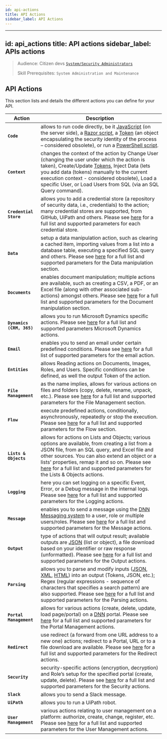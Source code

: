 ```yaml
---
id: api-actions
title: API Actions
sidebar_label: API Actions
---
```


---
id: api_actions
title: API actions
sidebar_label: APIs actions
---

> Audience: Citizen devs [`System/Security Administrators`](/docs/audience#systemsecurity-administrators)
> 
> Skill Prerequisites: `System Administration and Maintenance`

## API Actions

This section lists and details the different actions you can define for your API.

|Action|Description|
|---|---|
|**`Code`**|allows to run code directly, be it [JavaScript](https://en.wikipedia.org/wiki/JavaScript) (on the server side), a [Razor script](https://docs.microsoft.com/en-us/aspnet/core/mvc/views/razor), a [Token](https://en.wikipedia.org/wiki/Access_token) (an object encapsulating the security identity of the process – considered obsolete), or run a [PowerShell script](https://docs.microsoft.com/en-us/powershell/scripting/overview?view=powershell-7.2).   |
|**`Context`**|changes the context of the action by Change User (changing the user under which the action is taken), Create/Update [Tokens](https://en.wikipedia.org/wiki/Access_token), Inject Data (lets you add data (tokens) manually to the current execution context - considered obsolete), Load a specific User, or Load Users from SQL (via an SQL Query command).|
|**`Credential Store`**| allows you to add a credential store (a repository of security data, i.e., credentials) to the action; many credential stores are supported, from GitHub, UiPath and others. Please see <a href="https://learn.plantanapp.com/docs/faq" target="_blank">here</a> for a full list and supported parameters for each credential store.|
|**`Data`**|setup a data manipulation action, such as clearing a cached item, importing values from a list into a database table, executing a specified SQL query and others. Please see <a href="https://learn.plantanapp.com/docs/faq" target="_blank">here</a> for a full list and supported parameters for the Data manipulation section.|
|**`Documents`**|enables document manipulation; multiple actions are available, such as creating a CSV, a PDF, or an Excel file (along with other associated sub-actions) amongst others. Please see <a href="https://learn.plantanapp.com/docs/faq" target="_blank">here</a> for a full list and supported parameters for the Document manipulation section.|
|**`Dynamics (CRM, 365)`**|allows you to run Microsoft Dynamics specific actions. Please see <a href="https://learn.plantanapp.com/docs/faq" target="_blank">here</a> for a full list and supported parameters Microsoft Dynamics actions.|
|**`Email`**|enables you to send an email under certain predefined conditions. Please see <a href="https://learn.plantanapp.com/docs/faq" target="_blank">here</a> for a full list of supported parameters for the email action.|
|**`Entities`**|allows Reading actions on Documents, Images, Roles, and Users. Specific conditions can be defined, as well the output Token of the action.|
|**`File Management`**|as the name implies, allows for various actions on files and folders (copy, delete, rename, unpack, etc.). Please see <a href="https://learn.plantanapp.com/docs/faq" target="_blank">here</a> for a full list and supported parameters for the File Management section.|
|**`Flow`**|execute predefined actions, conditionally, asynchronously, repeatedly or stop the execution. Please see <a href="https://learn.plantanapp.com/docs/faq" target="_blank">here</a> for a full list and supported parameters for the Flow section.|
|**`Lists & Objects`**|allows for actions on Lists and Objects; various options are available, from creating a list from a JSON file, from an SQL query, and Excel file and other sources. You can also extend an object or a lists' properties, remap it and so on. Please see <a href="https://learn.plantanapp.com/docs/faq" target="_blank">here</a> for a full list and supported parameters for the Lists & Objects actions.|
|**`Logging`**|here you can set logging on a specific Event, Error, or a Debug message in the internal logs. Please see <a href="https://learn.plantanapp.com/docs/faq" target="_blank">here</a> for a full list and supported parameters for the Logging actions.|
|**`Message`**|enables you to send a message using the [DNN Messaging system](https://www.dnnsoftware.com/docs/developers/included-modules/module-message-center.html) to a user, role or multiple users/roles. Please see <a href="https://learn.plantanapp.com/docs/faq" target="_blank">here</a> for a full list and supported parameters for the Message actions.|
|**`Output`**|type of actions that will output result; available outputs are [JSON](https://www.json.org/json-en.html) (list or object), a file download based on your identifier or raw response (unformatted). Please see <a href="https://learn.plantanapp.com/docs/faq" target="_blank">here</a> for a full list and supported parameters for the Output actions.|
|**`Parsing`**|allows you to parse and modify inputs ([JSON](https://www.json.org/json-en.html), [XML](https://en.wikipedia.org/wiki/XML), [HTML](https://en.wikipedia.org/wiki/HTML)) into an output (Tokens, JSON, etc.); Regex (regular expressions - sequence of characters that specifies a search pattern) are also supported. Please see [here](https://learn.plantanapp.com/docs/faq) for a full list and supported parameters for the Parsing actions.|
|**`Portal Management`**|allows for various actions (create, delete, update, load page/portal) on a [DNN](https://en.wikipedia.org/wiki/DNN_(software)) portal. Please see <a href="https://learn.plantanapp.com/docs/faq" target="_blank">here</a> for a full list and supported parameters for the Portal Management actions.|
|**`Redirect`**|use redirect (a forward from one URL address to a new one) actions; redirect to a Portal, URL or to a file download are available. Please see <a href="https://learn.plantanapp.com/docs/faq" target="_blank">here</a> for a full list and supported parameters for the Redirect actions.|
|**`Security`**|security-specific actions (encryption, decryption) and Role’s setup for the specified portal (create, update, delete). Please see <a href="https://learn.plantanapp.com/docs/faq" target="_blank">here</a> for a full list and supported parameters for the Security actions.|
|**`Slack`**|allows you to send a Slack message.|
|**`UiPath`**|allows you to run a UiPath robot.|
|**`User Management`**|various actions relating to user management on a platform: authorize, create, change, register, etc. Please see <a href="https://learn.plantanapp.com/docs/faq" target="_blank">here</a> for a full list and supported parameters for the User Management actions.|